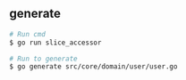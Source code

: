 ## generate

```zsh
# Run cmd
$ go run slice_accessor

# Run to generate
$ go generate src/core/domain/user/user.go
```
